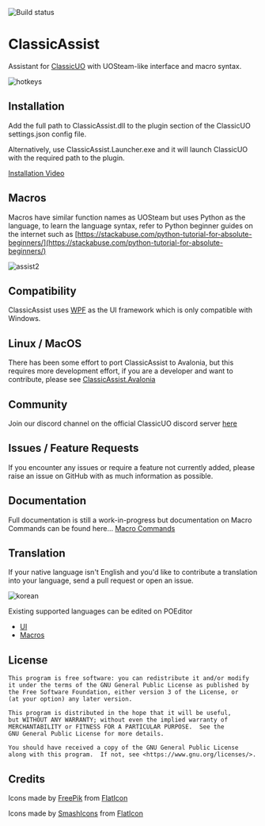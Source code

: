 ﻿﻿![Build status](https://github.com/Reetus/ClassicAssist/actions/workflows/release.yaml/badge.svg)

# ClassicAssist

Assistant for [ClassicUO](https://github.com/andreakarasho/ClassicUO) with UOSteam-like interface and macro syntax.

![hotkeys](https://github.com/Reetus/ClassicAssist/assets/6239195/b40e8e20-c097-48e6-8447-a1ca35114860)

## Installation

Add the full path to ClassicAssist.dll to the plugin section of the ClassicUO settings.json config file.

Alternatively, use ClassicAssist.Launcher.exe and it will launch ClassicUO with the required path to the plugin.

[Installation Video](https://www.youtube.com/watch?v=SQ5QhR1TS1U&feature=youtu.be)

## Macros

Macros have similar function names as UOSteam but uses Python as the language, to learn the language syntax, refer to Python beginner guides on the internet such as [https://stackabuse.com/python-tutorial-for-absolute-beginners/](https://stackabuse.com/python-tutorial-for-absolute-beginners/)


![assist2](https://user-images.githubusercontent.com/6239195/73602829-d8166e80-45b4-11ea-8132-61c29fce3862.png)

## Compatibility

ClassicAssist uses [WPF](https://en.wikipedia.org/wiki/Windows_Presentation_Foundation) as the UI framework which is only compatible with Windows.

## Linux / MacOS

There has been some effort to port ClassicAssist to Avalonia, but this requires more development effort, if you are a developer and want to contribute, please see [ClassicAssist.Avalonia](https://github.com/Reetus/ClassicAssist.Avalonia)

## Community

Join our discord channel on the official ClassicUO discord server [here](https://discord.gg/DKgfjMqH)

## Issues / Feature Requests

If you encounter any issues or require a feature not currently added, please raise an issue on GitHub with as much information as possible.

## Documentation

Full documentation is still a work-in-progress but documentation on Macro Commands can be found here... [Macro Commands](https://github.com/Reetus/ClassicAssist/wiki/Macro-Commands)

## Translation

If your native language isn't English and you'd like to contribute a translation into your language, send a pull request or open an issue.

![korean](https://github.com/Reetus/ClassicAssist/assets/6239195/409bd5e8-8d76-4755-8402-5351b4d0d498)

Existing supported languages can be edited on POEditor
* [UI](https://poeditor.com/join/project/64bC3Q4fdt)
* [Macros](https://poeditor.com/projects/view?id=671853)

## License

    This program is free software: you can redistribute it and/or modify
    it under the terms of the GNU General Public License as published by
    the Free Software Foundation, either version 3 of the License, or
    (at your option) any later version.

    This program is distributed in the hope that it will be useful,
    but WITHOUT ANY WARRANTY; without even the implied warranty of
    MERCHANTABILITY or FITNESS FOR A PARTICULAR PURPOSE.  See the
    GNU General Public License for more details.

    You should have received a copy of the GNU General Public License
    along with this program.  If not, see <https://www.gnu.org/licenses/>.

## Credits

Icons made by [FreePik](https://www.flaticon.com/authors/freepik) from [FlatIcon](https://www.flaticon.com/)

Icons made by [SmashIcons](https://www.flaticon.com/authors/smashicons) from [FlatIcon](https://www.flaticon.com/)


